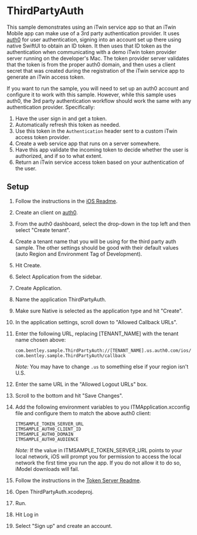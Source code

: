 # ThirdPartyAuth

This sample demonstrates using an iTwin service app so that an iTwin Mobile app can make use of a 3rd party authentication provider. It uses [auth0](https://auth0.com/) for user authentication, signing into an account set up there using native SwiftUI to obtain an ID token. It then uses that ID token as the authentication when communicating with a demo iTwin token provider server running on the developer's Mac. The token provider server validates that the token is from the proper auth0 domain, and then uses a client secret that was created during the registration of the iTwin service app to generate an iTwin access token.

If you want to run the sample, you will need to set up an auth0 account and configure it to work with this sample. However, while this sample uses auth0, the 3rd party authentication workflow should work the same with any authentication provider. Specifically:

1. Have the user sign in and get a token.
1. Automatically refresh this token as needed.
1. Use this token in the `Authentication` header sent to a custom iTwin access token provider.
1. Create a web service app that runs on a server somewhere.
1. Have this app validate the incoming token to decide whether the user is authorized, and if so to what extent.
1. Return an iTwin service access token based on your authentication of the user.

## Setup

1. Follow the instructions in the [iOS Readme](../README.md).
1. Create an client on [auth0](https://auth0.com/).
1. From the auth0 dashboard, select the drop-down in the top left and then select "Create tenant".
1. Create a tenant name that you will be using for the third party auth sample. The other settings should be good with their default values (auto Region and Environment Tag of Development).
1. Hit Create.
1. Select Application from the sidebar.
1. Create Application.
1. Name the application ThirdPartyAuth.
1. Make sure Native is selected as the application type and hit "Create".
1. In the application settings, scroll down to "Allowed Callback URLs".
1. Enter the following URL, replacing [TENANT_NAME] with the tenant name chosen above:

    `com.bentley.sample.ThirdPartyAuth://[TENANT_NAME].us.auth0.com/ios/com.bentley.sample.ThirdPartyAuth/callback`

    _Note:_ You may have to change `.us` to something else if your region isn't U.S.
1. Enter the same URL in the "Allowed Logout URLs" box.
1. Scroll to the bottom and hit "Save Changes".
1. Add the following environment variables to you ITMApplication.xcconfig file and configure them to match the above auth0 client:
    ```
    ITMSAMPLE_TOKEN_SERVER_URL
    ITMSAMPLE_AUTH0_CLIENT_ID
    ITMSAMPLE_AUTH0_DOMAIN
    ITMSAMPLE_AUTH0_AUDIENCE
    ```

    _Note:_ If the value in ITMSAMPLE_TOKEN_SERVER_URL points to your local network, iOS will prompt you for permission to access the local network the first time you run the app. If you do not allow it to do so, iModel downloads will fail.
1. Follow the instructions in the [Token Server Readme](../../cross-platform/token-server/README.md).
1. Open ThirdPartyAuth.xcodeproj.
1. Run.
1. Hit Log in
1. Select "Sign up" and create an account.
